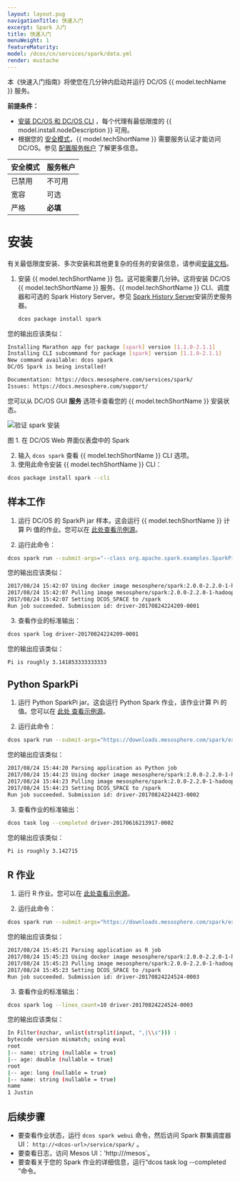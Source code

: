 ```yaml
---
layout: layout.pug
navigationTitle: 快速入门
excerpt: Spark 入门
title: 快速入门
menuWeight: 1
featureMaturity:
model: /dcos/cn/services/spark/data.yml
render: mustache
---
```


本《快速入门指南》将使您在几分钟内启动并运行 DC/OS {{ model.techName }} 服务。

**前提条件：**

- [安装 DC/OS 和 DC/OS CLI](/cn/1.11//installing/) ，每个代理有最低限度的 {{ model.install.nodeDescription }} 可用。
- 根据您的 [安全模式](/cn/1.11/security/)，{{ model.techShortName }} 需要服务认证才能访问 DC/OS。参见 [配置服务帐户](/cn/services/spark/2.3.1-2.2.1-2/security/#provisioning-a-service-account) 了解更多信息。

| 安全模式 | 服务帐户 |
|-----------|-----------|
| 已禁用 | 不可用 |
| 宽容 | 可选 |
| 严格 | **必填** |


# 安装

有关最低限度安装、多次安装和其他更复杂的任务的安装信息，请参阅[安装文档](/cn/services/spark/2.3.1-2.2.1-2/install/)。
1. 安装 {{ model.techShortName }} 包。这可能需要几分钟。这将安装 DC/OS {{ model.techShortName }} 服务、{{ model.techShortName }} CLI、调度器和可选的 Spark History Server。参见 [Spark History Server](/cn/services/spark/2.3.1-2.2.1-2/history-server/)安装历史服务器。

    ```bash
    dcos package install spark
    ```
    
 您的输出应该类似：
    
```bash
Installing Marathon app for package [spark] version [1.1.0-2.1.1]
Installing CLI subcommand for package [spark] version [1.1.0-2.1.1]
New command available: dcos spark
DC/OS Spark is being installed!

Documentation: https://docs.mesosphere.com/services/spark/
Issues: https://docs.mesosphere.com/support/
```

 您可以从 DC/OS GUI **服务** 选项卡查看您的 {{ model.techShortName }} 安装状态。
       
 ![验证 spark 安装](/cn/services/img/spark-dashboard.png)

 图 1. 在 DC/OS Web 界面仪表盘中的 Spark
   
2. 输入 `dcos spark` 查看 {{ model.techShortName }} CLI 选项。
1. 使用此命令安装 {{ model.techShortName }} CLI：
     
```bash
dcos package install spark --cli
```
## 样本工作

1. 运行 DC/OS 的 SparkPi jar 样本。这会运行 {{ model.techShortName }} 计算 Pi 值的作业。您可以在 [此处查看示例源](https://downloads.mesosphere.com/spark/assets/spark-examples_2.11-2.0.1.jar)。

 1. 运行此命令：

```bash
dcos spark run --submit-args="--class org.apache.spark.examples.SparkPi https://downloads.mesosphere.com/spark/assets/spark-examples_2.11-2.0.1.jar 30"
```
        
 您的输出应该类似：
        
```bash
2017/08/24 15:42:07 Using docker image mesosphere/spark:2.0.0-2.2.0-1-hadoop-2.6 for drivers
2017/08/24 15:42:07 Pulling image mesosphere/spark:2.0.0-2.2.0-1-hadoop-2.6 for executors, by default. To bypass set spark.mesos.executor.docker.forcePullImage=false
2017/08/24 15:42:07 Setting DCOS_SPACE to /spark
Run job succeeded. Submission id: driver-20170824224209-0001
```       
3. 查看作业的标准输出：
    
```bash
dcos spark log driver-20170824224209-0001
```
        
 您的输出应该类似：
        
```bash
Pi is roughly 3.141853333333333
```
## Python SparkPi

1. 运行 Python SparkPi jar。这会运行 Python Spark 作业，该作业计算 Pi 的值。您可以在 [此处 查看示例源](https://downloads.mesosphere.com/spark/examples/pi.py)。

1. 运行此命令：
    
```bash
dcos spark run --submit-args="https://downloads.mesosphere.com/spark/examples/pi.py 30"
``` 
        
 您的输出应该类似：
        
```bash
2017/08/24 15:44:20 Parsing application as Python job
2017/08/24 15:44:23 Using docker image mesosphere/spark:2.0.0-2.2.0-1-hadoop-2.6 for drivers
2017/08/24 15:44:23 Pulling image mesosphere/spark:2.0.0-2.2.0-1-hadoop-2.6 for executors, by default. To bypass set spark.mesos.executor.docker.forcePullImage=false
2017/08/24 15:44:23 Setting DCOS_SPACE to /spark
Run job succeeded. Submission id: driver-20170824224423-0002
```
        
3. 查看作业的标准输出：
    
```bash
dcos task log --completed driver-20170616213917-0002
```
        
 您的输出应该类似：
        
```bash
Pi is roughly 3.142715
```
##  R 作业

1. 运行 R 作业。您可以在 [此处查看示例源](https://downloads.mesosphere.com/spark/examples/dataframe.R)。

1. 运行此命令：
    
```bash
dcos spark run --submit-args="https://downloads.mesosphere.com/spark/examples/dataframe.R"
```
        
 您的输出应该类似：
        
```bash
2017/08/24 15:45:21 Parsing application as R job
2017/08/24 15:45:23 Using docker image mesosphere/spark:2.0.0-2.2.0-1-hadoop-2.6 for drivers
2017/08/24 15:45:23 Pulling image mesosphere/spark:2.0.0-2.2.0-1-hadoop-2.6 for executors, by default. To bypass set spark.mesos.executor.docker.forcePullImage=false
2017/08/24 15:45:23 Setting DCOS_SPACE to /spark
Run job succeeded. Submission id: driver-20170824224524-0003
```
        
3. 查看作业的标准输出：
    
```bash
dcos spark log --lines_count=10 driver-20170824224524-0003
```
        
 您的输出应该类似：
        
```bash
In Filter(nzchar, unlist(strsplit(input, ",|\\s"))) :
bytecode version mismatch; using eval
root
|-- name: string (nullable = true)
|-- age: double (nullable = true)
root
|-- age: long (nullable = true)
|-- name: string (nullable = true)
name
1 Justin        
```

## 后续步骤

- 要查看作业状态，运行 `dcos spark webui` 命令，然后访问 Spark 群集调度器 UI： `http://<dcos-url>/service/spark/` 。
- 要查看日志，访问 Mesos UI：'http://<your-master-ip>/mesos`。
- 要查看关于您的 Spark 作业的详细信息，运行“dcos task log --completed <submissionId>”命令。
